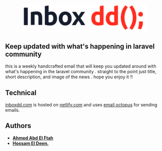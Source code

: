 <p align="center"><img src="readme.png" width="400"></p>

## Keep updated with what's happening in laravel community

this is a weekly handcrafted email that will keep you updated around with what's happening in the laravel community . straight to the point just title, short description, and image of the news .
hope you enjoy it !!

## Technical

<a target="_blank" href="#">inboxdd.com</a> is hosted on <a target="_blank" href="https://www.netlify.com/">netlify.com</a> and uses <a target="_blank" href="https://emailoctopus.com/">email octopus</a> for sending emails.

## Authors

- **[Ahmed Abd El Ftah](https://twitter.com/Te7aHoudini)**
- **[Hossam El Deen.](https://www.facebook.com/hossameldeen.hawary)**
